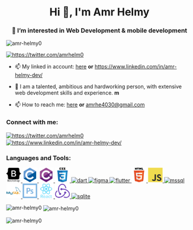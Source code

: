 <h1 align="center">Hi 👋, I'm Amr Helmy</h1>
<h3 align="center">👀 I’m interested in Web Development & mobile development</h3>

<p align="left"> <img src="https://komarev.com/ghpvc/?username=amr-helmy0&label=Profile%20views&color=0e75b6&style=flat" alt="amr-helmy0" /> </p>

<p align="left"> <a href="https://twitter.com/https://twitter.com/amrhelm0" target="blank"><img src="https://img.shields.io/twitter/follow/https://twitter.com/amrhelm0?logo=twitter&style=for-the-badge" alt="https://twitter.com/amrhelm0" /></a> </p>

- 📫 My linked in account: [here](https://www.linkedin.com/in/amr-helmy-dev/) **or** https://www.linkedin.com/in/amr-helmy-dev/

- 💬 I am a talented, ambitious and hardworking person, with extensive web development skills and experience. **m**

- 📫  How to reach me: [here](amrhe4030@gmail.com) **or** amrhe4030@gmail.com

<h3 align="left">Connect with me:</h3>
<p align="left">
<a href="https://twitter.com/https://twitter.com/amrhelm0" target="blank"><img align="center" src="https://raw.githubusercontent.com/rahuldkjain/github-profile-readme-generator/master/src/images/icons/Social/twitter.svg" alt="https://twitter.com/amrhelm0" height="30" width="40" /></a>
<a href="https://linkedin.com/in/https://www.linkedin.com/in/amr-helmy-dev/" target="blank"><img align="center" src="https://raw.githubusercontent.com/rahuldkjain/github-profile-readme-generator/master/src/images/icons/Social/linked-in-alt.svg" alt="https://www.linkedin.com/in/amr-helmy-dev/" height="30" width="40" /></a>
</p>

<h3 align="left">Languages and Tools:</h3>
<p align="left"> <a href="https://getbootstrap.com" target="_blank" rel="noreferrer"> <img src="https://raw.githubusercontent.com/devicons/devicon/master/icons/bootstrap/bootstrap-plain-wordmark.svg" alt="bootstrap" width="40" height="40"/> </a> <a href="https://www.cprogramming.com/" target="_blank" rel="noreferrer"> <img src="https://raw.githubusercontent.com/devicons/devicon/master/icons/c/c-original.svg" alt="c" width="40" height="40"/> </a> <a href="https://www.w3schools.com/cs/" target="_blank" rel="noreferrer"> <img src="https://raw.githubusercontent.com/devicons/devicon/master/icons/csharp/csharp-original.svg" alt="csharp" width="40" height="40"/> </a> <a href="https://www.w3schools.com/css/" target="_blank" rel="noreferrer"> <img src="https://raw.githubusercontent.com/devicons/devicon/master/icons/css3/css3-original-wordmark.svg" alt="css3" width="40" height="40"/> </a> <a href="https://dart.dev" target="_blank" rel="noreferrer"> <img src="https://www.vectorlogo.zone/logos/dartlang/dartlang-icon.svg" alt="dart" width="40" height="40"/> </a> <a href="https://www.figma.com/" target="_blank" rel="noreferrer"> <img src="https://www.vectorlogo.zone/logos/figma/figma-icon.svg" alt="figma" width="40" height="40"/> </a> <a href="https://flutter.dev" target="_blank" rel="noreferrer"> <img src="https://www.vectorlogo.zone/logos/flutterio/flutterio-icon.svg" alt="flutter" width="40" height="40"/> </a> <a href="https://www.w3.org/html/" target="_blank" rel="noreferrer"> <img src="https://raw.githubusercontent.com/devicons/devicon/master/icons/html5/html5-original-wordmark.svg" alt="html5" width="40" height="40"/> </a> <a href="https://developer.mozilla.org/en-US/docs/Web/JavaScript" target="_blank" rel="noreferrer"> <img src="https://raw.githubusercontent.com/devicons/devicon/master/icons/javascript/javascript-original.svg" alt="javascript" width="40" height="40"/> </a> <a href="https://www.microsoft.com/en-us/sql-server" target="_blank" rel="noreferrer"> <img src="https://www.svgrepo.com/show/303229/microsoft-sql-server-logo.svg" alt="mssql" width="40" height="40"/> </a> <a href="https://www.mysql.com/" target="_blank" rel="noreferrer"> <img src="https://raw.githubusercontent.com/devicons/devicon/master/icons/mysql/mysql-original-wordmark.svg" alt="mysql" width="40" height="40"/> </a> <a href="https://www.photoshop.com/en" target="_blank" rel="noreferrer"> <img src="https://raw.githubusercontent.com/devicons/devicon/master/icons/photoshop/photoshop-line.svg" alt="photoshop" width="40" height="40"/> </a> <a href="https://reactjs.org/" target="_blank" rel="noreferrer"> <img src="https://raw.githubusercontent.com/devicons/devicon/master/icons/react/react-original-wordmark.svg" alt="react" width="40" height="40"/> </a> <a href="https://redux.js.org" target="_blank" rel="noreferrer"> <img src="https://raw.githubusercontent.com/devicons/devicon/master/icons/redux/redux-original.svg" alt="redux" width="40" height="40"/> </a> <a href="https://www.sqlite.org/" target="_blank" rel="noreferrer"> <img src="https://www.vectorlogo.zone/logos/sqlite/sqlite-icon.svg" alt="sqlite" width="40" height="40"/> </a> </p>

<p><img align="left" src="https://github-readme-stats.vercel.app/api/top-langs?username=amr-helmy0&show_icons=true&theme=dark&locale=en&layout=compact" alt="amr-helmy0" /></p>

<p>&nbsp;<img align="center" src="https://github-readme-stats.vercel.app/api?username=amr-helmy0&show_icons=true&theme=dark&locale=en" alt="amr-helmy0" /></p>

<p><img align="center" src="https://github-readme-streak-stats.herokuapp.com/?user=amr-helmy0&theme=dark" alt="amr-helmy0" /></p>

